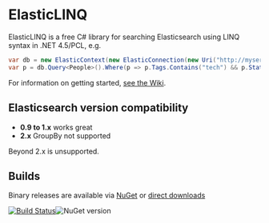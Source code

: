 # ElasticLINQ

ElasticLINQ is a free C# library for searching Elasticsearch using LINQ syntax in .NET 4.5/PCL, e.g.

```csharp
var db = new ElasticContext(new ElasticConnection(new Uri("http://myserver:9200")));
var p = db.Query<People>().Where(p => p.Tags.Contains("tech") && p.State == "WA");
```

For information on getting started, [see the Wiki](https://github.com/CenturyLinkCloud/ElasticLINQ/wiki/Getting-Started).

## Elasticsearch version compatibility

* **0.9 to 1.x** works great
* **2.x** GroupBy not supported

Beyond 2.x is unsupported.

## Builds

Binary releases are available via [NuGet](http://www.nuget.org/packages/ElasticLinq/) or [direct downloads](https://github.com/ElasticLINQ/ElasticLINQ/releases)

[![Build Status](https://ci.appveyor.com/api/projects/status/7p4c73ocmmwjc05q/branch/master?svg=true)](https://ci.appveyor.com/project/ElasticLINQ/elasticlinq/)![NuGet version](https://img.shields.io/nuget/v/elasticlinq.svg?style=flat)
